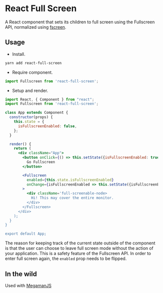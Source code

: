 # React Full Screen

A React component that sets its children to full screen using the Fullscreen API, normalized using [fscreen](https://github.com/rafrex/fscreen).

## Usage

* Install.
```bash
yarn add react-full-screen
```

* Require component.
```js
import Fullscreen from 'react-full-screen';
```

* Setup and render.
```jsx
import React, { Component } from "react";
import Fullscreen from 'react-full-screen';

class App extends Component {
  constructor(props) {
    this.state = {
      isFullscreenEnabled: false,
    };
  }

  render() {
    return (
      <div className="App">
        <button onClick={() => this.setState({isFullscreenEnabled: true})}>
          Go Fullscreen
        </button>

        <Fullscreen
          enabled={this.state.isFullscreenEnabled}
          onChange={isFullscreenEnabled => this.setState({isFullscreenEnabled})}
        >
          <div className='full-screenable-node>
            Hi! This may cover the entire monitor.
          </div>
        </Fullscreen>
      </div>
    );
  }
}

export default App;
```

The reason for keeping track of the current state outside of the component is that the user can choose to leave full screen mode without the action of your application. This is a safety feature of the Fullscreen API. In order to enter full screen again, the `enabled` prop needs to be flipped.


## In the wild

Used with [MegamanJS](http://megaman.pomle.com/)
